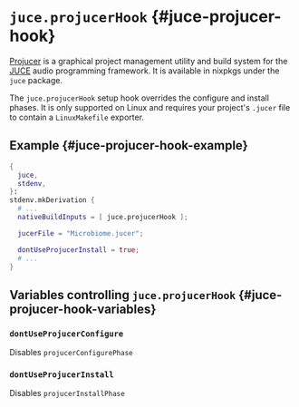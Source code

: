 # `juce.projucerHook` {#juce-projucer-hook}

[Projucer](https://juce.com/tutorials/tutorial_new_projucer_project/) is a graphical project management utility and build system for the [JUCE](https://juce.com/) audio programming framework. It is available in nixpkgs under the `juce` package.

The `juce.projucerHook` setup hook overrides the configure and install phases. It is only supported on Linux and requires your project's `.jucer` file to contain a `LinuxMakefile` exporter.

## Example {#juce-projucer-hook-example}

```nix
{
  juce,
  stdenv,
}:
stdenv.mkDerivation {
  # ...
  nativeBuildInputs = [ juce.projucerHook ];

  jucerFile = "Microbiome.jucer";

  dontUseProjucerInstall = true;
  # ...
}
```

## Variables controlling `juce.projucerHook` {#juce-projucer-hook-variables}

### `dontUseProjucerConfigure`

Disables `projucerConfigurePhase`

### `dontUseProjucerInstall`

Disables `projucerInstallPhase`
